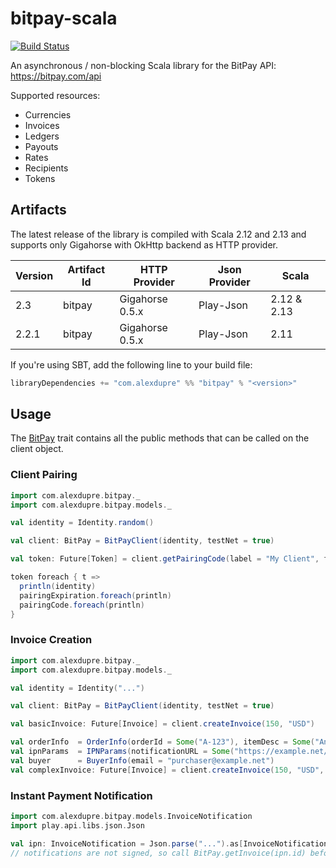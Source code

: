 # bitpay-scala

[![Build Status](https://travis-ci.org/alexdupre/bitpay-scala.png?branch=master)](https://travis-ci.org/alexdupre/bitpay-scala)

An asynchronous / non-blocking Scala library for the BitPay API: https://bitpay.com/api

Supported resources:
- Currencies
- Invoices
- Ledgers
- Payouts
- Rates
- Recipients
- Tokens

## Artifacts

The latest release of the library is compiled with Scala 2.12 and 2.13 and supports only Gigahorse with OkHttp backend as HTTP provider.

| Version | Artifact Id             | HTTP Provider   | Json Provider | Scala              |
| ------- | ----------------------- | --------------- | ------------- | ------------------ |
| 2.3     | bitpay                  | Gigahorse 0.5.x | Play-Json     | 2.12 & 2.13        |
| 2.2.1   | bitpay                  | Gigahorse 0.5.x | Play-Json     | 2.11               |

If you're using SBT, add the following line to your build file:

```scala
libraryDependencies += "com.alexdupre" %% "bitpay" % "<version>"
```

## Usage

The [BitPay](https://github.com/alexdupre/bitpay-scala/blob/master/src/main/scala/com/alexdupre/bitpay/BitPay.scala) trait
contains all the public methods that can be called on the client object.

### Client Pairing

```scala
import com.alexdupre.bitpay._
import com.alexdupre.bitpay.models._

val identity = Identity.random()

val client: BitPay = BitPayClient(identity, testNet = true)

val token: Future[Token] = client.getPairingCode(label = "My Client", facade = Some("pos"))

token foreach { t =>
  println(identity)
  pairingExpiration.foreach(println)
  pairingCode.foreach(println)
}

```

### Invoice Creation

```scala
import com.alexdupre.bitpay._
import com.alexdupre.bitpay.models._

val identity = Identity("...")

val client: BitPay = BitPayClient(identity, testNet = true)

val basicInvoice: Future[Invoice] = client.createInvoice(150, "USD")

val orderInfo  = OrderInfo(orderId = Some("A-123"), itemDesc = Some("An awesome item"), physical = Some(true))
val ipnParams  = IPNParams(notificationURL = Some("https://example.net/ipn"), transactionSpeed = Some(TransactionSpeed.Medium), fullNotifications = Some(true))
val buyer      = BuyerInfo(email = "purchaser@example.net")
val complexInvoice: Future[Invoice] = client.createInvoice(150, "USD", ipnParams, orderInfo, buyer)
```


### Instant Payment Notification

```scala
import com.alexdupre.bitpay.models.InvoiceNotification
import play.api.libs.json.Json

val ipn: InvoiceNotification = Json.parse("...").as[InvoiceNotification]
// notifications are not signed, so call BitPay.getInvoice(ipn.id) before processing the notification
```
